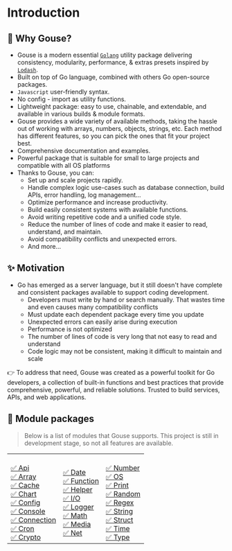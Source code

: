 # Introduction

## 🧠 Why Gouse?

- Gouse is a modern essential [`Golang`](https://golang.org/) utility package delivering consistency, modularity, performance, & extras presets inspired by [`Lodash`](https://lodash.com/).
- Built on top of Go language, combined with others Go open-source packages.
- `Javascript` user-friendly syntax.
- No config - import as utility functions.
- Lightweight package: easy to use, chainable, and extendable, and available in various builds & module formats.
- Gouse provides a wide variety of available methods, taking the hassle out of working with arrays, numbers, objects, strings, etc. Each method has different features, so you can pick the ones that fit your project best.
- Comprehensive documentation and examples.
- Powerful package that is suitable for small to large projects and compatible with all OS platforms
- Thanks to Gouse, you can:
  - Set up and scale projects rapidly.
  - Handle complex logic use-cases such as database connection, build APIs, error handling, log management...
  - Optimize performance and increase productivity.
  - Build easily consistent systems with available functions.
  - Avoid writing repetitive code and a unified code style.
  - Reduce the number of lines of code and make it easier to read, understand, and maintain.
  - Avoid compatibility conflicts and unexpected errors.
  - And more...

## ✨ Motivation

- Go has emerged as a server language, but it still doesn't have complete and consistent packages available to support coding development.
  - Developers must write by hand or search manually. That wastes time and even causes many compatibility conflicts
  - Must update each dependent package every time you update
  - Unexpected errors can easily arise during execution
  - Performance is not optimized
  - The number of lines of code is very long that not easy to read and understand
  - Code logic may not be consistent, making it difficult to maintain and scale

👉 To address that need, Gouse was created as a powerful toolkit for Go developers, a collection of built-in functions and best practices that provide comprehensive, powerful, and reliable solutions. Trusted to build services, APIs, and web applications.

## 🚀 Module packages

> Below is a list of modules that Gouse supports. This project is still in development stage, so not all features are available.

<div align="center">
  <table>
    <tbody>
      <td align="left">
        <div width="300" height="0"></div><br>
        <a href="/receipts/api">✅ Api</a> <br/>
        <a href="/receipts/array">✅ Array</a> <br/>
        <a href="/receipts/cache">✅ Cache</a> <br/>
        <a href="/receipts/chart">✅ Chart</a> <br/>
        <a href="/receipts/config">✅ Config</a> <br/>
        <a href="/receipts/console">✅ Console</a> <br/>
        <a href="/receipts/connection">✅ Connection</a> <br/>
        <a href="/receipts/cron">✅ Cron</a> <br/>
        <a href="/receipts/crypto">✅ Crypto</a> <br/>
        <div width="300" height="0"></div>
      </td>
      <td align="left">
        <div width="300" height="0"></div><br>
        <a href="/receipts/date">✅ Date</a> <br/>
        <a href="/receipts/function">✅ Function</a> <br/>
        <a href="/receipts/helper">✅ Helper</a> <br/>
        <a href="/receipts/io">✅ I/O</a> <br/>
        <a href="/receipts/logger">✅ Logger</a> <br/>
        <a href="/receipts/math">✅ Math</a> <br/>
        <a href="/receipts/media">✅ Media</a> <br/>
        <a href="/receipts/net">✅ Net</a> <br/>
        <div width="300" height="0"></div>
      </td>
      <td align="left">
        <div width="400" height="0"></div><br>
        <a href="/receipts/number">✅ Number</a> <br/>
        <a href="/receipts/os">✅ OS</a> <br/>
        <a href="/receipts/print">✅ Print</a> <br/>
        <a href="/receipts/random">✅ Random</a> <br/>
        <a href="/receipts/regex">✅ Regex</a> <br/>
        <a href="/receipts/string">✅ String</a> <br/>
        <a href="/receipts/struct">✅ Struct</a> <br/>
        <a href="/receipts/time">✅ Time</a> <br/>
        <a href="/receipts/type">✅ Type</a> <br/>
        <div width="300" height="0"></div>
      </td>
    </tbody>
  </table>
</div>
